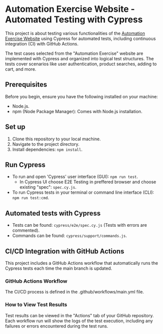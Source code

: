 # Automation Exercise Website - Automated Testing with Cypress
 
This project is about testing various functionalities of the <a href="https://www.automationexercise.com/"> Automation Exercise Website</a> using Cypress for automated tests, including continuous integration (CI) with GitHub Actions.

The test cases selected from the "Automation Exercise" website are implemented with Cypress and organized into logical test structures. The tests cover scenarios like user authentication, product searches, adding to cart, and more.


## Prerequisites

Before you begin, ensure you have the following installed on your machine:

- Node.js.
- npm (Node Package Manager): Comes with Node.js installation.

## Set up 

1. Clone this repository to your local machine.
2. Navigate to the project directory.
3. Install dependencies: `npm install`.

## Run Cypress

- To run and open 'Cypress' user interface (GUI):  `npm run test`. 
  - In Cypress UI choose E2E Testing in preffered browser and choose existing "spec": `spec.cy.js`.
- To run Cypress tests in your terminal or command line interface (CLI): `npm run test:cmd`. 

## Automated tests with Cypress

- Tests can be found: `cypress/e2e/spec.cy.js` (Tests with errors are commented).
- Commands can be found: `cypress/support/commands.js`.


## CI/CD Integration with GitHub Actions

This project includes a GitHub Actions workflow that automatically runs the Cypress tests each time the main branch is updated.

### GitHub Actions Workflow
The CI/CD process is defined in the .github/workflows/main.yml file.

### How to View Test Results
Test results can be viewed in the "Actions" tab of your GitHub repository. Each workflow run will show the logs of the test execution, including any failures or errors encountered during the test runs.